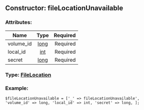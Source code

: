 ## Constructor: fileLocationUnavailable  

### Attributes:

| Name     |    Type       | Required |
|----------|:-------------:|---------:|
|volume\_id|[long](../types/long.md) | Required|
|local\_id|[int](../types/int.md) | Required|
|secret|[long](../types/long.md) | Required|


### Type: [FileLocation](../types/FileLocation.md)

### Example:


```
$fileLocationUnavailable = ['_' => fileLocationUnavailable', 'volume_id' => long, 'local_id' => int, 'secret' => long, ];
```